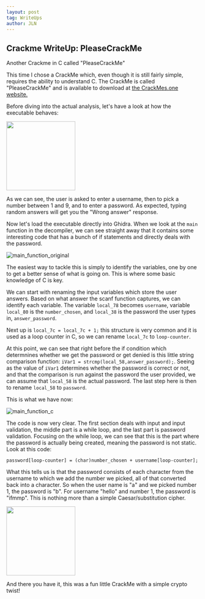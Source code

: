```yaml
---
layout: post
tag: WriteUps
author: JLN
---
```

## Crackme WriteUp: PleaseCrackMe
Another Crackme in C called "PleaseCrackMe"

This time I chose a CrackMe which, even though it is still fairly simple, requires the ability to understand C. The CrackMe is called "PleaseCrackMe" and is available to download at [the CrackMes.one website.](https://crackmes.one/crackme/612e85d833c5d41acedffa4f)

Before diving into the actual analysis, let's have a look at how the executable behaves:

<img src="https://user-images.githubusercontent.com/101567957/185801576-f57d1bd0-a3b9-418b-877b-edb5d6a05f1e.png" height="180">

As we can see, the user is asked to enter a username, then to pick a number between 1 and 9, and to enter a password. As expected, typing random answers will get you the "Wrong answer" response.

Now let's load the executable directly into Ghidra. When we look at the `main` function in the decompiler, we can see straight away that it contains some interesting code that has a bunch of if statements and directly deals with the password.

![main_function_original](https://user-images.githubusercontent.com/101567957/185801573-ffe6252d-ffe0-4902-9f24-c0c57f25e475.png)

The easiest way to tackle this is simply to identify the variables, one by one to get a better sense of what is going on. 
This is where some basic knowledge of C is key. 

We can start with renaming the input variables which store the user answers. Based on what answer the scanf function captures, we can identify each variable. The variable `local_78` becomes `username`, variable `local_80` is the `number_chosen`, and  `local_38` is the password the user types in, `answer_password`. 

Next up is `local_7c = local_7c + 1;` this structure is very common and it is used as a loop counter in C, so we can rename `local_7c` to `loop-counter`.

At this point, we can see that right before the if condition which determnines whether we get the password or get denied is this little string comparison function: `iVar1 = strcmp(local_58,answer_password);`. Seeing as the value of `iVar1` determines whether the password is correct or not, and that the comparison is run against the password the user provided, we can assume that `local_58` is the actual password. The last step here is then to rename `local_58` to `password`. 

This is what we have now:

![main_function_c](https://user-images.githubusercontent.com/101567957/185802718-bc0ae732-ea1a-467f-a0bf-90446c6e2378.png)

The code is now very clear. The first section deals with input and input validation, the middle part is a while loop, and the last part is password validation. Focusing on the while loop, we can see that this is the part where the password is actually being created, meaning the password is not static. Look at this code:

`password[loop-counter] = (char)number_chosen + username[loop-counter];`

What this tells us is that the password consists of each character from the username to which we add the number we picked, all of that converted back into a character. So when the user name is "a" and we picked number 1, the password is "b". For username "hello" and number 1, the password is "ifmmp".
This is nothing more than a simple Caesar/substitution cipher. 

<img src="https://user-images.githubusercontent.com/101567957/185803905-522673a9-b498-4b15-ba14-c0438a62bfca.png" height="180">

And there you have it, this was a fun little CrackMe with a simple crypto twist!
